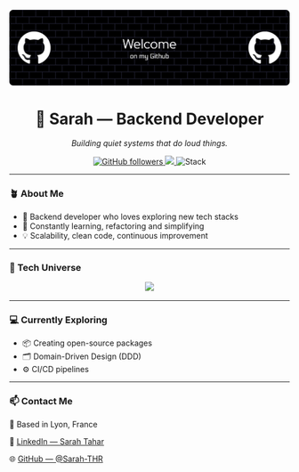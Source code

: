  <p align="center">
  <img src="assets/github-header-banner.png" alt="Banner" />
</p>

<h1 align="center">🌙 Sarah — Backend Developer</h1>

<p align="center">
  <em>Building quiet systems that do loud things.</em>
</p>

<p align="center">
  <a href="https://github.com/Sarah-THR">
    <img src="https://img.shields.io/github/followers/Sarah-THR?label=Follow&style=social" alt="GitHub followers" />
  </a>
  <a href="https://www.linkedin.com/in/sarah-tahar">
    <img src="https://img.shields.io/badge/LinkedIn-Follow%20me-blue?style=flat&logo=linkedin" />
  </a>
  <img src="https://img.shields.io/badge/Backend-Laravel%20%7C%20.NET%20%7C%20SQL-7b68ee?logo=server&logoColor=white" alt="Stack" />
</p>

---

### 🪴 About Me  
- 🧠 Backend developer who loves exploring new tech stacks </li>
- 🧩 Constantly learning, refactoring and simplifying</li>
- 💡 Scalability, clean code, continuous improvement</li>

---

### 🔧 Tech Universe 
<p align="center">
  <img src="https://skillicons.dev/icons?i=php,laravel,mysql,cs,dotnet,git,docker" />
</p>

---

### 💻 Currently Exploring
- 📦 Creating open-source packages
- 🗂️ Domain-Driven Design (DDD)
- ⚙️ CI/CD pipelines

---

### 📫 Contact Me  

📍 Based in Lyon, France  

💼 [LinkedIn — Sarah Tahar](https://www.linkedin.com/in/sarah-tahar)  

🌐 [GitHub — @Sarah-THR](https://github.com/Sarah-THR) 